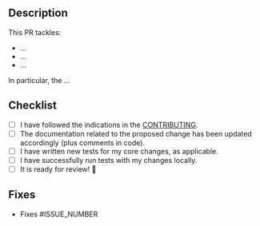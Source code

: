 <!--- IMPORTANT: Please review [how to contribute](https://github.com/immuni-app/immuni-backend-otp/blob/master/CONTRIBUTING.md) before proceeding further. -->
<!--- IMPORTANT: If this is a Work in Progress PR, please mark it as such in GitHub. -->

## Description

<!--- Describe in detail the proposed mods -->

This PR tackles:

- ...
- ...
- ...

In particular, the ...

## Checklist

<!--- Please insert an ‘x’ after you complete each step -->

- [ ] I have followed the indications in the [CONTRIBUTING](https://github.com/immuni-app/immuni-backend-otp/blob/master/CONTRIBUTING.md).
- [ ] The documentation related to the proposed change has been updated accordingly (plus comments in code).
- [ ] I have written new tests for my core changes, as applicable.
- [ ] I have successfully run tests with my changes locally.
- [ ] It is ready for review! :rocket:

## Fixes

<!-- Please insert the issue numbers after the # symbol -->

- Fixes #ISSUE_NUMBER
